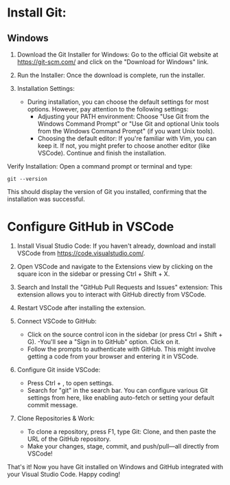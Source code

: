 # Install Git:

## Windows

1. Download the Git Installer for Windows: Go to the official Git website at https://git-scm.com/ and click on the "Download for Windows" link.

2. Run the Installer: Once the download is complete, run the installer.

3. Installation Settings:

   - During installation, you can choose the default settings for most options. However, pay attention to the following settings:
      - Adjusting your PATH environment: Choose "Use Git from the Windows Command Prompt" or "Use Git and optional Unix tools from the Windows Command Prompt" (if you want Unix tools).
      - Choosing the default editor: If you're familiar with Vim, you can keep it. If not, you might prefer to choose another editor (like VSCode).
Continue and finish the installation.

Verify Installation: Open a command prompt or terminal and type:

```
git --version
```
This should display the version of Git you installed, confirming that the installation was successful.

# Configure GitHub in VSCode

1. Install Visual Studio Code: If you haven't already, download and install VSCode from https://code.visualstudio.com/.

2. Open VSCode and navigate to the Extensions view by clicking on the square icon in the sidebar or pressing Ctrl + Shift + X.

3. Search and Install the "GitHub Pull Requests and Issues" extension: This extension allows you to interact with GitHub directly from VSCode.

4. Restart VSCode after installing the extension.

5. Connect VSCode to GitHub:

   - Click on the source control icon in the sidebar (or press Ctrl + Shift + G).
   -You'll see a "Sign in to GitHub" option. Click on it.
    - Follow the prompts to authenticate with GitHub. This might involve getting a code from your browser and entering it in VSCode.

6. Configure Git inside VSCode:

   - Press Ctrl + , to open settings.
   - Search for "git" in the search bar. You can configure various Git settings from here, like enabling auto-fetch or setting your default commit message.


7. Clone Repositories & Work:

    - To clone a repository, press F1, type Git: Clone, and then paste the URL of the GitHub repository.
   - Make your changes, stage, commit, and push/pull—all directly from VSCode!

   
That's it! Now you have Git installed on Windows and GitHub integrated with your Visual Studio Code. Happy coding!
